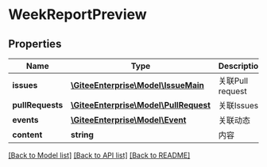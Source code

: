 # WeekReportPreview

## Properties
Name | Type | Description | Notes
------------ | ------------- | ------------- | -------------
**issues** | [**\GiteeEnterprise\Model\IssueMain**](IssueMain.md) | 关联Pull request | [optional] 
**pullRequests** | [**\GiteeEnterprise\Model\PullRequest**](PullRequest.md) | 关联Issues | [optional] 
**events** | [**\GiteeEnterprise\Model\Event**](Event.md) | 关联动态 | [optional] 
**content** | **string** | 内容 | [optional] 

[[Back to Model list]](../../README.md#documentation-for-models) [[Back to API list]](../../README.md#documentation-for-api-endpoints) [[Back to README]](../../README.md)


